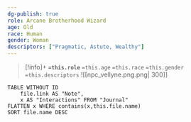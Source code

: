 ```yaml
---
dg-publish: true
role: Arcane Brotherhood Wizard
age: Old
race: Human
gender: Woman
descriptors: ["Pragmatic, Astute, Wealthy"]
---
```


> [!info]+
> **`=this.role`**
> `=this.age` `=this.race` `=this.gender`
> `=this.descriptors` 
> ![[npc_vellyne.png.png| 300]]

```dataview
TABLE WITHOUT ID
	file.link AS "Note", 
	x AS "Interactions" FROM "Journal"
FLATTEN x WHERE contains(x,this.file.name) 
SORT file.name DESC
```


